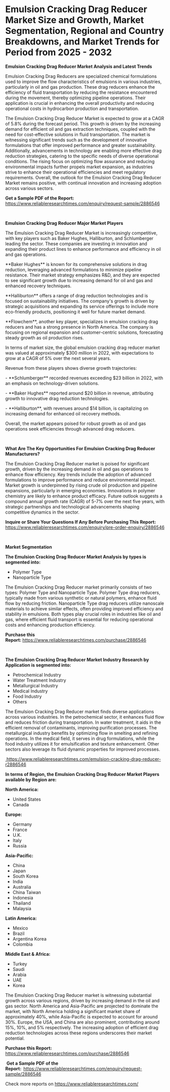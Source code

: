 <p><h1>Emulsion Cracking Drag Reducer Market Size and Growth, Market Segmentation, Regional and Country Breakdowns, and Market Trends for Period from 2025 -  2032</h1></p><p><strong>Emulsion Cracking Drag Reducer Market Analysis and Latest Trends</strong></p>
<p><p>Emulsion Cracking Drag Reducers are specialized chemical formulations used to improve the flow characteristics of emulsions in various industries, particularly in oil and gas production. These drag reducers enhance the efficiency of fluid transportation by reducing the resistance encountered during the movement, thereby optimizing pipeline operations. Their application is crucial in enhancing the overall productivity and reducing operational costs in hydrocarbon production and transportation.</p><p>The Emulsion Cracking Drag Reducer Market is expected to grow at a CAGR of 5.8% during the forecast period. This growth is driven by the increasing demand for efficient oil and gas extraction techniques, coupled with the need for cost-effective solutions in fluid transportation. The market is witnessing significant trends such as the development of innovative formulations that offer improved performance and greater sustainability. Additionally, advancements in technology are enabling more effective drag reduction strategies, catering to the specific needs of diverse operational conditions. The rising focus on optimizing flow assurance and reducing environmental impacts further propels market expansion, as industries strive to enhance their operational efficiencies and meet regulatory requirements. Overall, the outlook for the Emulsion Cracking Drag Reducer Market remains positive, with continual innovation and increasing adoption across various sectors.</p></p>
<p><strong>Get a Sample PDF of the Report:&nbsp;</strong> <a href="https://www.reliableresearchtimes.com/enquiry/request-sample/2886546?utm_campaign=3287&utm_medium=2&utm_source=Github&utm_content=ia&utm_term=13032025&utm_id=emulsion-cracking-drag-reducer">https://www.reliableresearchtimes.com/enquiry/request-sample/2886546</a></p>
<p>&nbsp;</p>
<p><strong>Emulsion Cracking Drag Reducer Major Market Players</strong></p>
<p><p>The Emulsion Cracking Drag Reducer Market is increasingly competitive, with key players such as Baker Hughes, Halliburton, and Schlumberger leading the sector. These companies are investing in innovation and expanding their product lines to enhance performance and efficiency in oil and gas operations.</p><p>**Baker Hughes** is known for its comprehensive solutions in drag reduction, leveraging advanced formulations to minimize pipeline resistance. Their market strategy emphasizes R&D, and they are expected to see significant growth due to increasing demand for oil and gas and enhanced recovery techniques.</p><p>**Halliburton** offers a range of drag reduction technologies and is focused on sustainability initiatives. The company's growth is driven by strategic acquisitions and expanding its service offerings to include more eco-friendly products, positioning it well for future market demand.</p><p>**Flowchem**, another key player, specializes in emulsion cracking drag reducers and has a strong presence in North America. The company is focusing on regional expansion and customer-centric solutions, forecasting steady growth as oil production rises.</p><p>In terms of market size, the global emulsion cracking drag reducer market was valued at approximately $300 million in 2022, with expectations to grow at a CAGR of 5% over the next several years. </p><p>Revenue from these players shows diverse growth trajectories:</p><p>- **Schlumberger** recorded revenues exceeding $23 billion in 2022, with an emphasis on technology-driven solutions.</p><p>- **Baker Hughes** reported around $20 billion in revenue, attributing growth to innovative drag reduction technologies.</p><p>- **Halliburton**, with revenues around $14 billion, is capitalizing on increasing demand for enhanced oil recovery methods.</p><p>Overall, the market appears poised for robust growth as oil and gas operations seek efficiencies through advanced drag reducers.</p></p>
<p>&nbsp;</p>
<p><strong>What Are The Key Opportunities For Emulsion Cracking Drag Reducer Manufacturers?</strong></p>
<p><p>The Emulsion Cracking Drag Reducer market is poised for significant growth, driven by the increasing demand in oil and gas operations to enhance flow efficiency. Key trends include the adoption of advanced formulations to improve performance and reduce environmental impact. Market growth is underpinned by rising crude oil production and pipeline expansions, particularly in emerging economies. Innovations in polymer chemistry are likely to enhance product efficacy. Future outlook suggests a compound annual growth rate (CAGR) of 5-7% over the next five years, with strategic partnerships and technological advancements shaping competitive dynamics in the sector.</p></p>
<p><strong>Inquire or Share Your Questions If Any Before Purchasing This Report:</strong> <a href="https://www.reliableresearchtimes.com/enquiry/pre-order-enquiry/2886546?utm_campaign=3287&utm_medium=2&utm_source=Github&utm_content=ia&utm_term=13032025&utm_id=emulsion-cracking-drag-reducer">https://www.reliableresearchtimes.com/enquiry/pre-order-enquiry/2886546</a></p>
<p>&nbsp;</p>
<p><strong>Market Segmentation</strong></p>
<p><strong>The Emulsion Cracking Drag Reducer Market Analysis by types is segmented into:</strong></p>
<p><ul><li>Polymer Type</li><li>Nanoparticle Type</li></ul></p>
<p><p>The Emulsion Cracking Drag Reducer market primarily consists of two types: Polymer Type and Nanoparticle Type. Polymer Type drag reducers, typically made from various synthetic or natural polymers, enhance fluid flow by reducing friction. Nanoparticle Type drag reducers utilize nanoscale materials to achieve similar effects, often providing improved efficiency and stability in emulsions. Both types play crucial roles in industries like oil and gas, where efficient fluid transport is essential for reducing operational costs and enhancing production efficiency.</p></p>
<p><strong>Purchase this Report:&nbsp;</strong><a href="https://www.reliableresearchtimes.com/purchase/2886546?utm_campaign=3287&utm_medium=2&utm_source=Github&utm_content=ia&utm_term=13032025&utm_id=emulsion-cracking-drag-reducer">https://www.reliableresearchtimes.com/purchase/2886546</a></p>
<p>&nbsp;</p>
<p><strong>The Emulsion Cracking Drag Reducer Market Industry Research by Application is segmented into:</strong></p>
<p><ul><li>Petrochemical Industry</li><li>Water Treatment Industry</li><li>Metallurgical Industry</li><li>Medical Industry</li><li>Food Industry</li><li>Others</li></ul></p>
<p><p>The Emulsion Cracking Drag Reducer market finds diverse applications across various industries. In the petrochemical sector, it enhances fluid flow and reduces friction during transportation. In water treatment, it aids in the efficient removal of contaminants, improving purification processes. The metallurgical industry benefits by optimizing flow in smelting and refining operations. In the medical field, it serves in drug formulations, while the food industry utilizes it for emulsification and texture enhancement. Other sectors also leverage its fluid dynamic properties for improved processes.</p></p>
<p><a href="https://www.reliableresearchtimes.com/emulsion-cracking-drag-reducer-r2886546?utm_campaign=3287&utm_medium=2&utm_source=Github&utm_content=ia&utm_term=13032025&utm_id=emulsion-cracking-drag-reducer">&nbsp;https://www.reliableresearchtimes.com/emulsion-cracking-drag-reducer-r2886546</a></p>
<p><strong>In terms of Region, the Emulsion Cracking Drag Reducer Market Players available by Region are:</strong></p>
<p>
    <p> <strong> North America: </strong>
        <ul>
            <li>United States</li>
            <li>Canada</li>
        </ul>
        </p> 
    <p> <strong> Europe: </strong>
        <ul>
            <li>Germany</li>
            <li>France</li>
            <li>U.K.</li>
            <li>Italy</li>
            <li>Russia</li>
        </ul>
        </p> 
    <p> <strong> Asia-Pacific: </strong>
        <ul>
            <li>China</li>
            <li>Japan</li>
            <li>South Korea</li>
            <li>India</li>
            <li>Australia</li>
            <li>China Taiwan</li>
            <li>Indonesia</li>
            <li>Thailand</li>
            <li>Malaysia</li>
        </ul>
        </p> 
    <p> <strong> Latin America: </strong>
        <ul>
            <li>Mexico</li>
            <li>Brazil</li>
            <li>Argentina Korea</li>
            <li>Colombia</li>
        </ul>
        </p> 
    <p> <strong> Middle East & Africa: </strong>
        <ul>
            <li>Turkey</li>
            <li>Saudi</li>
            <li>Arabia</li>
            <li>UAE</li>
            <li>Korea</li>
        </ul>
    </p>
    </p>
<p><p>The Emulsion Cracking Drag Reducer market is witnessing substantial growth across various regions, driven by increasing demand in the oil and gas sector. North America and Asia-Pacific are projected to dominate the market, with North America holding a significant market share of approximately 40%, while Asia-Pacific is expected to account for around 30%. Europe, the USA, and China are also prominent, contributing around 15%, 10%, and 5% respectively. The increasing adoption of efficient drag reduction technologies across these regions underscores their market potential.</p></p>
<p><strong>Purchase this Report: </strong><a href="https://www.reliableresearchtimes.com/purchase/2886546?utm_campaign=3287&utm_medium=2&utm_source=Github&utm_content=ia&utm_term=13032025&utm_id=emulsion-cracking-drag-reducer">https://www.reliableresearchtimes.com/purchase/2886546</a></p>
<p>&nbsp;<strong>Get a Sample PDF of the Report:&nbsp;&nbsp;</strong><a href="https://www.reliableresearchtimes.com/enquiry/request-sample/2886546?utm_campaign=3287&utm_medium=2&utm_source=Github&utm_content=ia&utm_term=13032025&utm_id=emulsion-cracking-drag-reducer">https://www.reliableresearchtimes.com/enquiry/request-sample/2886546</a></p>
<p><strong></strong></p>
<p>Check more reports on <a href="https://www.reliableresearchtimes.com/?utm_campaign=3287&utm_medium=2&utm_source=Github&utm_content=ia&utm_term=13032025&utm_id=emulsion-cracking-drag-reducer">https://www.reliableresearchtimes.com/</a></p>
